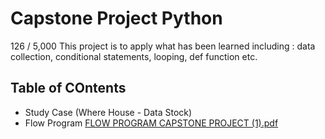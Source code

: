 # Capstone Project Python

126 / 5,000
This project is to apply what has been learned including :
data collection, conditional statements, looping, def function etc.

## Table of COntents
- Study Case (Where House - Data Stock)
- Flow Program
[FLOW PROGRAM CAPSTONE PROJECT (1).pdf](https://github.com/user-attachments/files/17602443/FLOW.PROGRAM.CAPSTONE.PROJECT.1.pdf)

